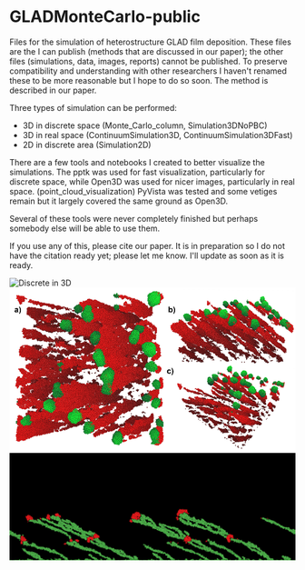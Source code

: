 # GLADMonteCarlo-public

Files for the simulation of heterostructure GLAD film deposition. These files are the I can publish (methods that are discussed in our paper); the other files (simulations, data, images, reports) cannot be published. To preserve compatibility and understanding with other researchers I haven't renamed these to be more reasonable but I hope to do so soon. The method is described in our paper.

Three types of simulation can be performed:
* 3D in discrete space (Monte_Carlo_column, Simulation3DNoPBC)
* 3D in real space (ContinuumSimulation3D, ContinuumSimulation3DFast)
* 2D in discrete area (Simulation2D)

There are a few tools and notebooks I created to better visualize the simulations. The pptk was used for fast visualization, particularly for discrete space, while Open3D was used for nicer images, particularly in real space. (point_cloud_visualization) PyVista was tested and some vetiges remain but it largely covered the same ground as Open3D.

Several of these tools were never completely finished but perhaps somebody else will be able to use them.

If you use any of this, please cite our paper. It is in preparation so I do not have the citation ready yet; please let me know. I'll update as soon as it is ready.

![Discrete in 3D](images/discrete3d.png)
![Continuous in 3D](images/real3d.png)
![Discrete in 2D](images/discrete2d.png)
